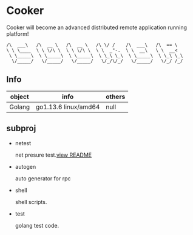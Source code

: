 # Cooker
Cooker will become an advanced distributed remote application running platform!

```
/\  ___\   /\  __ \   /\  __ \   /\ \/ /    /\  ___\   /\  == \   
\ \ \____  \ \ \/\ \  \ \ \/\ \  \ \  _"-.  \ \  __\   \ \  __<   
 \ \_____\  \ \_____\  \ \_____\  \ \_\ \_\  \ \_____\  \ \_\ \_\ 
  \/_____/   \/_____/   \/_____/   \/_/\/_/   \/_____/   \/_/ /_/ 
```
## Info

|object|info|others|
|-|-|-|
|Golang|go1.13.6 linux/amd64|null|

## subproj

* netest

  net presure test.[view README](./netest/README.md)

* autogen

  auto generator for rpc

* shell

  shell scripts.

* test

  golang test code.